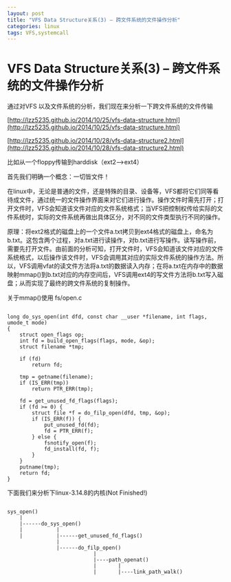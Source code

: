 ```yaml
---
layout: post
title: "VFS Data Structure关系(3) – 跨文件系统的文件操作分析"
categories: linux
tags: VFS,systemcall
---
```

VFS Data Structure关系(3) – 跨文件系统的文件操作分析
=====================

通过对VFS 以及文件系统的分析，我们现在来分析一下跨文件系统的文件传输

[http://lzz5235.github.io/2014/10/25/vfs-data-structure.html](http://lzz5235.github.io/2014/10/25/vfs-data-structure.html)

[http://lzz5235.github.io/2014/10/28/vfs-data-structure2.html](http://lzz5235.github.io/2014/10/28/vfs-data-structure2.html)

比如从一个floppy传输到harddisk（ext2——>ext4）

首先我们明确一个概念：一切皆文件！

在linux中，无论是普通的文件，还是特殊的目录、设备等，VFS都将它们同等看待成文件，通过统一的文件操作界面来对它们进行操作。操作文件时需先打开；打开文件时，VFS会知道该文件对应的文件系统格式；当VFS把控制权传给实际的文件系统时，实际的文件系统再做出具体区分，对不同的文件类型执行不同的操作。

原理：将ext2格式的磁盘上的一个文件a.txt拷贝到ext4格式的磁盘上，命名为b.txt。这包含两个过程，对a.txt进行读操作，对b.txt进行写操作。读写操作前，需要先打开文件。由前面的分析可知，打开文件时，VFS会知道该文件对应的文件系统格式，以后操作该文件时，VFS会调用其对应的实际文件系统的操作方法。所以，VFS调用vfat的读文件方法将a.txt的数据读入内存；在将a.txt在内存中的数据映射mmap()到b.txt对应的内存空间后，VFS调用ext4的写文件方法将b.txt写入磁盘；从而实现了最终的跨文件系统的复制操作。

关于mmap()使用
fs/open.c
<pre><code>
long do_sys_open(int dfd, const char __user *filename, int flags, umode_t mode)
{
    struct open_flags op;
    int fd = build_open_flags(flags, mode, &op);
    struct filename *tmp;
 
    if (fd)
        return fd;
 
    tmp = getname(filename);
    if (IS_ERR(tmp))
        return PTR_ERR(tmp);
 
    fd = get_unused_fd_flags(flags);
    if (fd >= 0) {
        struct file *f = do_filp_open(dfd, tmp, &op);
        if (IS_ERR(f)) {
            put_unused_fd(fd);
            fd = PTR_ERR(f);
        } else {
            fsnotify_open(f);
            fd_install(fd, f);
        }
    }
    putname(tmp);
    return fd;
}
</code></pre>

下面我们来分析下linux-3.14.8的内核(Not Finished!)

<pre><code>
sys_open()
    |
    |------do_sys_open()
    |           |
    |           |------get_unused_fd_flags()
                |
                |------do_filp_open()
                            |
                            |----path_openat()
                            |       |
                            |       |----link_path_walk()
                            
</code></pre>

